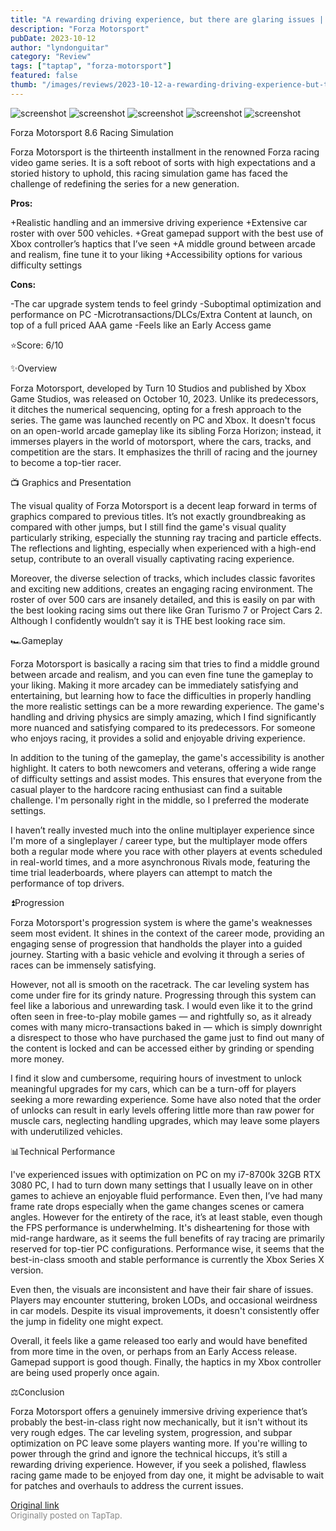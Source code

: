 ```yaml
---
title: "A rewarding driving experience, but there are glaring issues | Review - Forza Motorsport"
description: "Forza Motorsport"
pubDate: 2023-10-12
author: "lyndonguitar"
category: "Review"
tags: ["taptap", "forza-motorsport"]
featured: false
thumb: "/images/reviews/2023-10-12-a-rewarding-driving-experience-but-there-are-glaring-issues--review---forza-motorsport-0.avif"
---
```


<div class="gallery">
  <img src="/images/reviews/2023-10-12-a-rewarding-driving-experience-but-there-are-glaring-issues--review---forza-motorsport-0.avif" alt="screenshot" />
  <img src="/images/reviews/2023-10-12-a-rewarding-driving-experience-but-there-are-glaring-issues--review---forza-motorsport-1.avif" alt="screenshot" />
  <img src="/images/reviews/2023-10-12-a-rewarding-driving-experience-but-there-are-glaring-issues--review---forza-motorsport-2.avif" alt="screenshot" />
  <img src="/images/reviews/2023-10-12-a-rewarding-driving-experience-but-there-are-glaring-issues--review---forza-motorsport-3.avif" alt="screenshot" />
  <img src="/images/reviews/2023-10-12-a-rewarding-driving-experience-but-there-are-glaring-issues--review---forza-motorsport-4.avif" alt="screenshot" />
</div>

Forza Motorsport
8.6
Racing
Simulation

Forza Motorsport is the thirteenth installment in the renowned Forza racing video game series. It is a soft reboot of sorts with high expectations and a storied history to uphold, this racing simulation game has faced the challenge of redefining the series for a new generation.


**Pros:**


+Realistic handling and an immersive driving experience
+Extensive car roster with over 500 vehicles.
+Great gamepad support with the best use of Xbox controller’s haptics that I’ve seen
+A middle ground between arcade and realism, fine tune it to your liking
+Accessibility options for various difficulty settings


**Cons:**


-The car upgrade system tends to feel grindy
-Suboptimal optimization and performance on PC
-Microtransactions/DLCs/Extra Content at launch, on top of a full priced AAA game
-Feels like an Early Access game

⭐️Score: 6/10

✨Overview

Forza Motorsport, developed by Turn 10 Studios and published by Xbox Game Studios, was released on October 10, 2023. Unlike its predecessors, it ditches the numerical sequencing, opting for a fresh approach to the series. The game was launched recently on PC and Xbox. It doesn't focus on an open-world arcade gameplay like its sibling Forza Horizon; instead, it immerses players in the world of motorsport, where the cars, tracks, and competition are the stars. It emphasizes the thrill of racing and the journey to become a top-tier racer.

📺 Graphics and Presentation

The visual quality of Forza Motorsport is a decent leap forward in terms of graphics compared to previous titles. It’s not exactly groundbreaking as compared with other jumps, but I still find the game's visual quality particularly striking, especially the stunning ray tracing and particle effects. The reflections and lighting, especially when experienced with a high-end setup, contribute to an overall visually captivating racing experience.

Moreover, the diverse selection of tracks, which includes classic favorites and exciting new additions, creates an engaging racing environment. The roster of over 500 cars are insanely detailed, and this is easily on par with the best looking racing sims out there like Gran Turismo 7 or Project Cars 2. Although I confidently wouldn’t say it is THE best looking race sim.

🏎Gameplay

Forza Motorsport is basically a racing sim that tries to find a middle ground between arcade and realism, and you can even fine tune the gameplay to your liking. Making it more arcadey can be immediately satisfying and entertaining, but learning how to face the difficulties in properly handling the more realistic settings can be a more rewarding experience. The game's handling and driving physics are simply amazing, which I find significantly more nuanced and satisfying compared to its predecessors. For someone who enjoys racing, it provides a solid and enjoyable driving experience.

In addition to the tuning of the gameplay, the game's accessibility is another highlight. It caters to both newcomers and veterans, offering a wide range of difficulty settings and assist modes. This ensures that everyone from the casual player to the hardcore racing enthusiast can find a suitable challenge. I'm personally right in the middle, so I preferred the moderate settings.

I haven’t really invested much into the online multiplayer experience since I'm more of a singleplayer / career type, but the multiplayer mode offers both a regular mode where you race with other players at events scheduled in real-world times, and a more asynchronous Rivals mode, featuring the time trial leaderboards, where players can attempt to match the performance of top drivers.

⏫Progression

Forza Motorsport's progression system is where the game's weaknesses seem most evident. It shines in the context of the career mode, providing an engaging sense of progression that handholds the player into a guided journey. Starting with a basic vehicle and evolving it through a series of races can be immensely satisfying.

However, not all is smooth on the racetrack. The car leveling system has come under fire for its grindy nature. Progressing through this system can feel like a laborious and unrewarding task. I would even like it to the grind often seen in free-to-play mobile games — and rightfully so, as it already comes with many micro-transactions baked in — which is simply downright a disrespect to those who have purchased the game just to find out many of the content is locked and can be accessed either by grinding or spending more money.

I find it slow and cumbersome, requiring hours of investment to unlock meaningful upgrades for my cars, which can be a turn-off for players seeking a more rewarding experience. Some have also noted that the order of unlocks can result in early levels offering little more than raw power for muscle cars, neglecting handling upgrades, which may leave some players with underutilized vehicles.

📊Technical Performance

I've experienced issues with optimization on PC on my i7-8700k 32GB RTX 3080 PC, I had to turn down many settings that I usually leave on in other games to achieve an enjoyable fluid performance. Even then, I’ve had many frame rate drops especially when the game changes scenes or camera angles. However for the entirety of the race, it’s at least stable, even though the FPS performance is underwhelming. It's disheartening for those with mid-range hardware, as it seems the full benefits of ray tracing are primarily reserved for top-tier PC configurations. Performance wise, it seems that the best-in-class smooth and stable performance is currently the Xbox Series X version.

Even then, the visuals are inconsistent and have their fair share of issues. Players may encounter stuttering, broken LODs, and occasional weirdness in car models. Despite its visual improvements, it doesn't consistently offer the jump in fidelity one might expect.

Overall, it feels like a game released too early and would have benefited from more time in the oven, or perhaps from an Early Access release. Gamepad support is good though. Finally, the haptics in my Xbox controller are being used properly once again.

⚖️Conclusion

Forza Motorsport offers a genuinely immersive driving experience that’s probably the best-in-class right now mechanically, but it isn't without its very rough edges. The car leveling system, progression, and subpar optimization on PC leave some players wanting more. If you're willing to power through the grind and ignore the technical hiccups, it’s still a rewarding driving experience. However, if you seek a polished, flawless racing game made to be enjoyed from day one, it might be advisable to wait for patches and overhauls to address the current issues.

[Original link](https://www.taptap.io/post/6421746)<br><span style="font-size: 0.95em; color: #888;">Originally posted on TapTap.</span>
